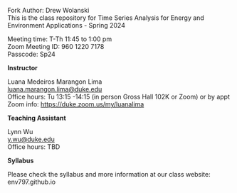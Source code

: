 Fork Author: Drew Wolanski <br>
This is the class repository for Time Series Analysis for Energy and Environment Applications - Spring 2024 <br>

Meeting time: T-Th 11:45 to 1:00 pm <br>
Zoom Meeting ID:  960 1220 7178 <br>
Passcode: Sp24 <br>


**Instructor** <br>

Luana Medeiros Marangon Lima <br>
luana.marangon.lima@duke.edu <br>
Office hours: Tu 13:15 -14:15 (in person Gross Hall 102K or Zoom) or by appt <br>
Zoom info: https://duke.zoom.us/my/luanalima



**Teaching Assistant** <br>

Lynn Wu <br>
y.wu@duke.edu <br>
Office hours: TBD


**Syllabus** <br>

Please check the syllabus and more information at our class website: <br>
env797.github.io

